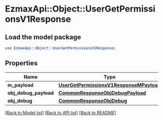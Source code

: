 # EzmaxApi::Object::UserGetPermissionsV1Response

## Load the model package
```perl
use EzmaxApi::Object::UserGetPermissionsV1Response;
```

## Properties
Name | Type | Description | Notes
------------ | ------------- | ------------- | -------------
**m_payload** | [**UserGetPermissionsV1ResponseMPayload**](UserGetPermissionsV1ResponseMPayload.md) |  | 
**obj_debug_payload** | [**CommonResponseObjDebugPayload**](CommonResponseObjDebugPayload.md) |  | [optional] 
**obj_debug** | [**CommonResponseObjDebug**](CommonResponseObjDebug.md) |  | [optional] 

[[Back to Model list]](../README.md#documentation-for-models) [[Back to API list]](../README.md#documentation-for-api-endpoints) [[Back to README]](../README.md)


